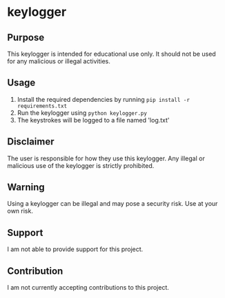 # keylogger

## Purpose
This keylogger is intended for educational use only. It should not be used for any malicious or illegal activities.

## Usage
1. Install the required dependencies by running `pip install -r requirements.txt`
2. Run the keylogger using `python keylogger.py`
3. The keystrokes will be logged to a file named 'log.txt'

## Disclaimer
The user is responsible for how they use this keylogger. Any illegal or malicious use of the keylogger is strictly prohibited.

## Warning
Using a keylogger can be illegal and may pose a security risk. Use at your own risk.

## Support
I am not able to provide support for this project.

## Contribution
I am not currently accepting contributions to this project.

